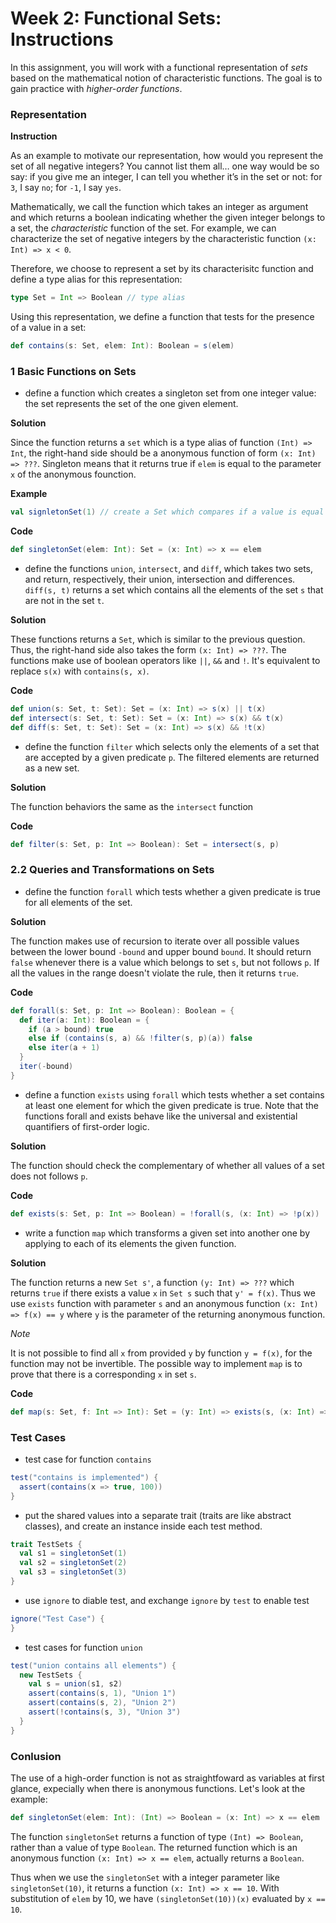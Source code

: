 Week 2: Functional Sets: Instructions
=====================================

In this assignment, you will work with a functional representation of _sets_ based on the mathematical notion of characteristic functions. The goal is to gain practice with _higher-order functions_.

### Representation

__Instruction__

As an example to motivate our representation, how would you represent the set of all negative integers? You cannot list them all… one way would be so say: if you give me an integer, I can tell you whether it’s in the set or not: for `3`, I say `no`; for `-1`, I say `yes`.

Mathematically, we call the function which takes an integer as argument and which returns a boolean indicating whether the given integer belongs to a set, the _characteristic_ function of the set. For example, we can characterize the set of negative integers by the characteristic function `(x: Int) => x < 0`.

Therefore, we choose to represent a set by its characterisitc function and define a type alias for this representation:

```scala
type Set = Int => Boolean // type alias
```

Using this representation, we define a function that tests for the presence of a value in a set:

```scala
def contains(s: Set, elem: Int): Boolean = s(elem)
```

### 1 Basic Functions on Sets

* define a function which creates a singleton set from one integer value: the set represents the set of the one given element.

__Solution__

Since the function returns a `set` which is a type alias of function `(Int) => Int`, the right-hand side should be a anonymous function of form `(x: Int) => ???`. Singleton means that it returns true if `elem` is equal to the parameter `x` of the anonymous founction.

__Example__

```scala
val signletonSet(1) // create a Set which compares if a value is equal to 1
```

__Code__

```scala
def singletonSet(elem: Int): Set = (x: Int) => x == elem
```

* define the functions `union`, `intersect`, and `diff`, which takes two sets, and return, respectively, their union, intersection and differences. `diff(s, t)` returns a set which contains all the elements of the set `s` that are not in the set `t`.

__Solution__

These functions returns a `Set`, which is similar to the previous question. Thus, the right-hand side also takes the form `(x: Int) => ???`. The functions make use of boolean operators like `||`, `&&` and `!`. It's equivalent to replace `s(x)` with `contains(s, x)`.

__Code__

```scala
def union(s: Set, t: Set): Set = (x: Int) => s(x) || t(x)
def intersect(s: Set, t: Set): Set = (x: Int) => s(x) && t(x)
def diff(s: Set, t: Set): Set = (x: Int) => s(x) && !t(x)
```

* define the function `filter` which selects only the elements of a set that are accepted by a given predicate `p`. The filtered elements are returned as a new set.

__Solution__

The function behaviors the same as the `intersect` function

__Code__

```scala
def filter(s: Set, p: Int => Boolean): Set = intersect(s, p)
```

### 2.2 Queries and Transformations on Sets

* define the function `forall` which tests whether a given predicate is true for all elements of the set.

__Solution__

The function makes use of recursion to iterate over all possible values between the lower bound `-bound` and upper bound `bound`. It should return `false` whenever there is a value which belongs to set `s`, but not follows `p`. If all the values in the range doesn't violate the rule, then it returns `true`.

__Code__

```scala
def forall(s: Set, p: Int => Boolean): Boolean = {
  def iter(a: Int): Boolean = {
    if (a > bound) true
    else if (contains(s, a) && !filter(s, p)(a)) false 
    else iter(a + 1)
  }
  iter(-bound)
}
```

* define a function `exists` using `forall` which tests whether a set contains at least one element for which the given predicate is true. Note that the functions forall and exists behave like the universal and existential quantifiers of first-order logic.

__Solution__

The function should check the complementary of whether all values of a set does not follows `p`. 

__Code__

```scala
def exists(s: Set, p: Int => Boolean) = !forall(s, (x: Int) => !p(x))
```

* write a function `map` which transforms a given set into another one by applying to each of its elements the given function. 

__Solution__

The function returns a new `Set s'`, a function `(y: Int) => ???` which returns `true` if there exists a value `x` in `Set s` such that `y' = f(x)`. Thus we use `exists` function with parameter `s` and an anonymous function `(x: Int) => f(x) == y` where `y` is the parameter of the returning anonymous function.

_Note_

It is not possible to find all `x` from provided `y` by function `y = f(x)`, for the function may not be invertible. The possible way to implement `map` is to prove that there is a corresponding `x` in set `s`.

__Code__

```scala
def map(s: Set, f: Int => Int): Set = (y: Int) => exists(s, (x: Int) => f(x) == y)
```

### Test Cases

* test case for function `contains`

```scala
test("contains is implemented") {
  assert(contains(x => true, 100))
}
```

* put the shared values into a separate trait (traits are like abstract classes), and create an instance inside each test method.

```scala
trait TestSets {
  val s1 = singletonSet(1)
  val s2 = singletonSet(2)
  val s3 = singletonSet(3)
}
```

* use `ignore` to diable test, and exchange `ignore` by `test` to enable test

```scala
ignore("Test Case") {
}
```

* test cases for function `union`

```scala
test("union contains all elements") {
  new TestSets {
    val s = union(s1, s2)
    assert(contains(s, 1), "Union 1")
    assert(contains(s, 2), "Union 2")
    assert(!contains(s, 3), "Union 3")
  }
}
```

### Conlusion

The use of a high-order function is not as straightfoward as variables at first glance, expecially when there is anonymous functions. Let's look at the example:

```scala
def singletonSet(elem: Int): (Int) => Boolean = (x: Int) => x == elem
```

The function `singletonSet` returns a function of type `(Int) => Boolean`, rather than a value of type `Boolean`. The returned function which is an anonymous function `(x: Int) => x == elem`, actually returns a `Boolean`.

Thus when we use the `singletonSet` with a integer parameter like `singletonSet(10)`, it returns a function `(x: Int) => x == 10`. With substitution of `elem` by 10, we have `(singletonSet(10))(x)` evaluated by `x == 10`.

